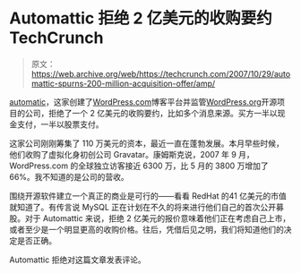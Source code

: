 # Automattic 拒绝 2 亿美元的收购要约 TechCrunch

> 原文：<https://web.archive.org/web/https://techcrunch.com/2007/10/29/automattic-spurns-200-million-acquisition-offer/amp/>

[<amp-anim src="https://web.archive.org/web/20230215180316im_/https://techcrunch.com/wp-content/uploads/2007/10/automatticlogo.gif" class="shot amp-wp-enforced-sizes amp-wp-8362db9 i-amphtml-layout-intrinsic i-amphtml-layout-size-defined" layout="intrinsic" data-amp-original-style="float:left;" i-amphtml-layout="intrinsic"><i-amphtml-sizer class="i-amphtml-sizer"></i-amphtml-sizer></amp-anim>](https://web.archive.org/web/20230215180316/http://www.automattic.com/)[automatic](https://web.archive.org/web/20230215180316/http://www.automattic.com/)，这家创建了[WordPress.com](https://web.archive.org/web/20230215180316/http://www.wordpress.com/)博客平台并监管[WordPress.org](https://web.archive.org/web/20230215180316/http://www.wordpress.org/)开源项目的公司，拒绝了一个 2 亿美元的收购要约，比如多个消息来源。买方一半以现金支付，一半以股票支付。

这家公司刚刚筹集了 110 万美元的资本，最近一直在蓬勃发展。本月早些时候，他们收购了虚拟化身初创公司 Gravatar。康姆斯克说，2007 年 9 月，WordPress.com 的全球独立访客接近 6300 万，比 5 月的 3800 万增加了 66%。我不知道的是公司的营收。

围绕开源软件建立一个真正的商业是可行的——看看 RedHat 的41 亿美元的市值就知道了。有传言说 MySQL 正在计划在不久的将来进行他们自己的首次公开募股。对于 Automattic 来说，拒绝 2 亿美元的报价意味着他们正在考虑自己上市，或者至少是一个明显更高的收购价格。往后，凭借后见之明，我们将知道他们的决定是否正确。

Automattic 拒绝对这篇文章发表评论。

<amp-analytics data-credentials="include" class="i-amphtml-layout-fixed i-amphtml-layout-size-defined" i-amphtml-layout="fixed"></amp-analytics>
